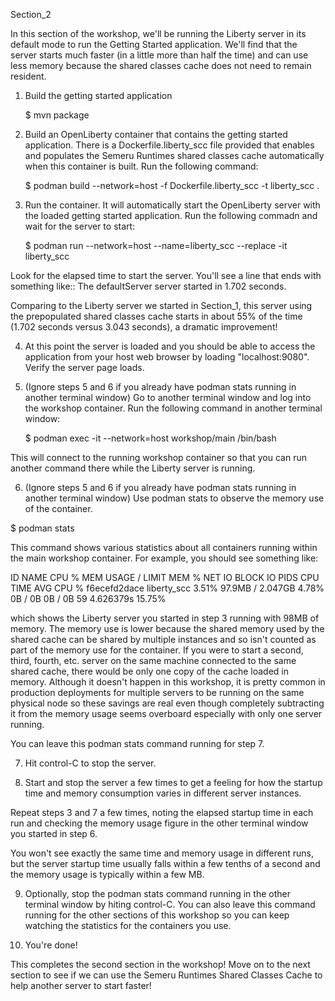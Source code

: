 Section_2

In this section of the workshop, we'll be running the Liberty server in its default mode to
run the Getting Started application. We'll find that the server starts much faster (in a
little more than half the time) and can use less memory because the shared classes cache
does not need to remain resident.

1. Build the getting started application

	$ mvn package

2. Build an OpenLiberty container that contains the getting started application. There is
a Dockerfile.liberty_scc file provided that enables and populates the Semeru Runtimes shared
classes cache automatically when this container is built. Run the following command:

	$ podman build --network=host -f Dockerfile.liberty_scc -t liberty_scc .

3. Run the container. It will automatically start the OpenLiberty server with the
loaded getting started application. Run the following commadn and wait for the server
to start:

	$ podman run --network=host --name=liberty_scc --replace -it liberty_scc

Look for the elapsed time to start the server. You'll see a line that ends with something like::
	The defaultServer server started in 1.702 seconds.

Comparing to the Liberty server we started in Section_1, this server using the prepopulated
shared classes cache starts in about 55% of the time (1.702 seconds versus 3.043 seconds),
a dramatic improvement!

4. At this point the server is loaded and you should be able to access the application from your
host web browser by loading "localhost:9080". Verify the server page loads.

5. (Ignore steps 5 and 6 if you already have podman stats running in another terminal window)
Go to another terminal window and log into the workshop container. Run the following command
in another terminal window:

	$ podman exec -it --network=host workshop/main /bin/bash

This will connect to the running workshop container so that you can run another command there
while the Liberty server is running.

6. (Ignore steps 5 and 6 if you already have podman stats running in another terminal window)
Use podman stats to observe the memory use of the container.

$ podman stats

This command shows various statistics about all containers running within the main workshop
container. For example, you should see something like:

ID            NAME               CPU %       MEM USAGE / LIMIT  MEM %       NET IO      BLOCK IO    PIDS        CPU TIME    AVG CPU %
f6ecefd2dace  liberty_scc        3.51%       97.9MB / 2.047GB   4.78%       0B / 0B     0B / 0B     59          4.626379s   15.75%

which shows the Liberty server you started in step 3 running with 98MB of memory. The memory use
is lower because the shared memory used by the shared cache can be shared by multiple instances
and so isn't counted as part of the memory use for the container. If you were to start a second,
third, fourth, etc. server on the same machine connected to the same shared cache, there would
be only one copy of the cache loaded in memory. Although it doesn't happen in this workshop, it
is pretty common in production deployments for multiple servers to be running on the same physical
node so these savings are real even though completely subtracting it from the memory usage seems
overboard especially with only one server running.

You can leave this podman stats command running for step 7.

7. Hit control-C to stop the server.

8. Start and stop the server a few times to get a feeling for how the startup time and memory
consumption varies in different server instances.

Repeat steps 3 and 7 a few times, noting the elapsed startup time in each run and checking the
memory usage figure in the other terminal window you started in step 6.

You won't see exactly the same time and memory usage in different runs, but the server startup time
usually falls within a few tenths of a second and the memory usage is typically within a few MB.

9. Optionally, stop the podman stats command running in the other terminal window by hiting
control-C. You can also leave this command running for the other sections of this workshop so
you can keep watching the statistics for the containers you use.

9. You're done! 

This completes the second section in the workshop! Move on to the next section to see if we can
use the Semeru Runtimes Shared Classes Cache to help another server to start faster!
